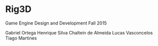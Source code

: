 # Rig3D

Game Engine Design and Development
Fall 2015

Gabriel Ortega
Henrique Silva Chaltein de Almeida
Lucas Vasconcelos
Tiago Martines
